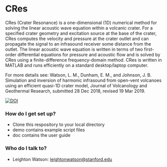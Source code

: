 # CRes

CRes (Crater Resonance) is a one-dimensional (1D) numerical method for solving the linear acoustic wave equation within a volcanic crater. For a specified crater geometry and excitation source at the base of the crater, CRes computes the velocity and pressure at the crater outlet and can propagate the signal to an infrasound receiver some distance from the outlet. The linear acoustic wave equation is written in terms of two first-order differential equations for pressure and acoustic flow and is solved by CRes using a finite-difference frequency-domain method. CRes is written in MATLAB  and runs efficiently on a standard desktop/laptop computer. 

For more details see: Watson, L. M., Dunham, E. M., and Johnson, J. B. Simulation and inversion of harmonic infrasound from open-vent volcanoes using an efficient quasi-1D crater model, Journal of Volcanology and Geothermal Research, submitted 28 Dec 2018, revised 19 Mar 2019.

<a href="https://doi.org/10.5281/zenodo.3235683"><img src="https://zenodo.org/badge/DOI/10.5281/zenodo.3235683.svg" alt="DOI"></a>

### How do I get set up? ###
* Clone this respository to your local directory
* demo contains example script files
* doc contains the user guide

### Who do I talk to? ###
* Leighton Watson: leightonwatson@stanford.edu




